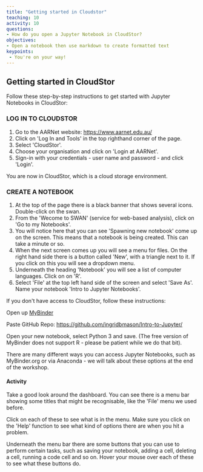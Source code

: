 ```yaml
---
title: "Getting started in Cloudstor"
teaching: 10
activity: 10
questions:
- How do you open a Jupyter Notebook in CloudStor?
objectives:
- Open a notebook then use markdown to create formatted text
keypoints:
 - You're on your way!
---
```

## Getting started in CloudStor

Follow these step-by-step instructions to get started with Jupyter Notebooks in CloudStor:

### LOG IN TO CLOUDSTOR

1. Go to the AARNet website: https://www.aarnet.edu.au/
2. Click on 'Log In and Tools' in the top righthand corner of the page.
3. Select 'CloudStor'.
4. Choose your organisation and click on 'Login at AARNet'.
5. Sign-in with your credentials - user name and password - and click 'Login'.  

You are now in CloudStor, which is a cloud storage environment.

### CREATE A NOTEBOOK

1. At the top of the page there is a black banner that shows several icons. Double-click on the swan.
2. From the 'Wecome to SWAN' (service for web-based analysis), click on 'Go to my Notebooks'.
3. You will notice here that you can see 'Spawning new notebook' come up on the screen. This means that a notebook is being created. This can take a minute or so.
4. When the next screen comes up you will see a menu for files. On the right hand side there is a button called 'New', with a triangle next to it. If you click on this you will see a dropdown menu.
5. Underneath the heading 'Notebook' you will see a list of computer languages. Click on on 'R'.
6. Select 'File' at the top left hand side of the screen and select 'Save As'. Name your notebook 'Intro to Jupyter Notebooks'.

If you don't have access to CloudStor, follow these instructions:
    
Open up [MyBinder](https://mybinder.org/)

Paste GitHub Repo: https://github.com/ingridbmason/Intro-to-Jupyter/

Open your new notebook, select Python 3 and save. (The free version of MyBinder does not support R - please be patient while we do that bit).

There are many different ways you can access Jupyter Notebooks, such as MyBinder.org or via Anaconda - we will talk about these options at the end of the workshop.

#### Activity

Take a good look around the dashboard. You can see there is a menu bar showing some titles that might be recognisable, like the 'File' menu we used before. 

Click on each of these to see what is in the menu. Make sure you click on the 'Help' function to see what kind of options there are when you hit a problem.

Underneath the menu bar there are some buttons that you can use to perform certain tasks, such as saving your notebook, adding a cell, deleting a cell, running a code cell and so on. Hover your mouse over each of these to see what these buttons do.
